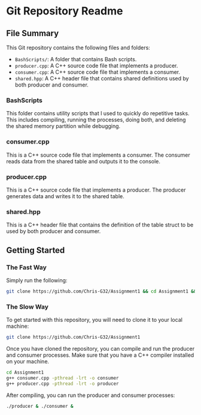 # Git Repository Readme
## File Summary
This Git repository contains the following files and folders:

- `BashScripts/`: A folder that contains Bash scripts.
- `producer.cpp`: A C++ source code file that implements a producer.
- `consumer.cpp`: A C++ source code file that implements a consumer.
- `shared.hpp`: A C++ header file that contains shared definitions used by both producer and consumer.

### BashScripts

This folder contains utility scripts that I used to quickly do repetitive tasks. This includes compiling, running the processes, doing both, and deleting the shared memory partition while debugging.

### consumer.cpp

This is a C++ source code file that implements a consumer. The consumer reads data from the shared table and outputs it to the console.

### producer.cpp

This is a C++ source code file that implements a producer. The producer generates data and writes it to the shared table.

### shared.hpp

This is a C++ header file that contains the definition of the table struct to be used by both producer and consumer.

## Getting Started
### The Fast Way

Simply run the following:

```bash
git clone https://github.com/Chris-G32/Assignment1 && cd Assignment1 && bash BashScripts/makeandrun.sh
```

### The Slow Way
To get started with this repository, you will need to clone it to your local machine:

```bash
git clone https://github.com/Chris-G32/Assignment1
```

Once you have cloned the repository, you can compile and run the producer and consumer processes. Make sure that you have a C++ compiler installed on your machine.

```bash
cd Assignment1
g++ consumer.cpp -pthread -lrt -o consumer
g++ producer.cpp -pthread -lrt -o producer
```
After compiling, you can run the producer and consumer processes:

```bash
./producer & ./consumer &
```
